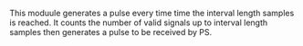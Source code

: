 This moduule generates a pulse every time time the interval length samples is reached. It counts the number of valid signals up to interval length samples then generates a pulse to be received by PS. 

